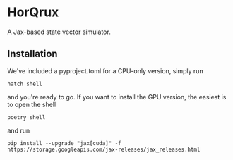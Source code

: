 # HorQrux
A Jax-based state vector simulator.

## Installation

We've included a pyproject.toml for a CPU-only version, simply run
```
hatch shell
```
and you're ready to go. If you want to install the GPU version, the easiest is to open the shell
```
poetry shell
```
and run
```
pip install --upgrade "jax[cuda]" -f https://storage.googleapis.com/jax-releases/jax_releases.html
```
